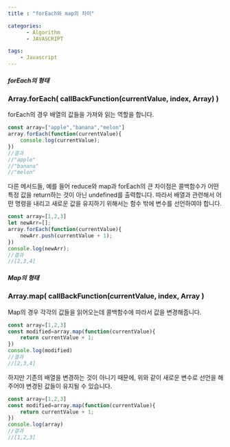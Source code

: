 ```yaml
---
title : "forEach와 map의 차이"

categories:
      - Algorithm
      - JAVASCRIPT

tags:
    - Javascript
---
```


##### forEach의 형태

### Array.forEach( callBackFunction(currentValue, index, Array) )

forEach의 경우 배열의 값들을 가져와 읽는 역할을 합니다.
```js
const array=["apple","banana","melon"]
array.forEach(function(currentValue){
    console.log(currentValue);
})
//결과
//"apple"
//"banana"
//"melon"
```
다른 메서드들, 예를 들어 reduce와 map과 forEach의 큰 차이점은 콜백함수가 어떤 특정 값을 return하는 것이 아닌 undefined를 출력합니다.
따라서 배열과 관련해서 어떤 명령을 내리고 새로운 값을 유지하기 위해서는 함수 밖에 변수를 선언하여야 합니다.
```js
const array=[1,2,3]
let newArr=[];
array.forEach(function(currentValue){
    newArr.push(currentValue + 1);
})
console.log(newArr);
//결과
//[2,3,4]
```

##### Map의 형태

### Array.map( callBackFunction(currentValue, index, Array )

Map의 경우 각각의 값들을 읽어오는데 콜백함수에 따라서 값을 변경해줍니다.
```js
const array=[1,2,3]
const modified=array.map(function(currentValue){
    return currentValue + 1;
})
console.log(modified)
//결과
//[2,3,4]
```
하지만 기존의 배열을 변경하는 것이 아니기 때문에, 위와 같이 새로운 변수로 선언을 해주어야 변경된 값들이 유지될 수 있습니다.
```js
const array=[1,2,3]
const modified=array.map(function(currentValue){
    return currentValue + 1;
})
console.log(array)
//결과
//[1,2,3]
```